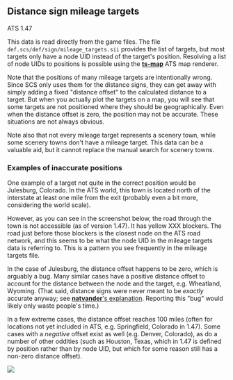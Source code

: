 ## Distance sign mileage targets

ATS 1.47

This data is read directly from the game files.
The file `def.scs/def/sign/mileage_targets.sii` provides the list of targets,
but most targets only have a node UID instead of the target's position.
Resolving a list of node UIDs to positions is possible using the
[**ts-map**](https://github.com/dariowouters/ts-map) ATS map renderer.

Note that the positions of many mileage targets are intentionally wrong.
Since SCS only uses them for the distance signs, they can get away with
simply adding a fixed "distance offset" to the calculated distance to a target.
But when you actually plot the targets on a map, you will see that some
targets are not positioned where they should be geographically.
Even when the distance offset is zero, the position may not be accurate.
These situations are not always obvious.

Note also that not every mileage target represents a scenery town, while
some scenery towns don't have a mileage target. This data can be a valuable
aid, but it cannot replace the manual search for scenery towns.

### Examples of inaccurate positions

One example of a target not quite in the correct position would be Julesburg,
Colorado. In the ATS world, this town is located north of the interstate at
least one mile from the exit (probably even a bit more, considering the world
scale).

However, as you can see in the screenshot below, the road through the town is
not accessible (as of version 1.47). It has yellow XXX blockers. The road just
before those blockers is the closest node on the ATS road network, and this
seems to be what the node UID in the mileage targets data is referring to.
This is a pattern you see frequently in the mileage targets file.

In the case of Julesburg, the distance offset happens to be zero, which is
arguably a bug. Many similar cases have a positive distance offset to
account for the distance between the node and the target, e.g. Wheatland,
Wyoming. (That said, distance signs were never meant to be *exactly*
accurate anyway; see
[**natvander**'s explanation](https://forum.scssoft.com/viewtopic.php?t=300959&start=170#p1600632).
Reporting this "bug" would likely only waste people's time.)

In a few extreme cases, the distance offset reaches 100 miles (often for
locations not yet included in ATS, e.g. Springfield, Colorado in 1.47).
Some cases with a *negative* offset exist as well (e.g. Denver, Colorado),
as do a number of other oddities (such as Houston, Texas, which in 1.47
is defined by position rather than by node UID, but which for some reason
still has a non-zero distance offset).

![](https://raw.githubusercontent.com/nautofon/ats-towns/main/example-julesburg.jpg)
